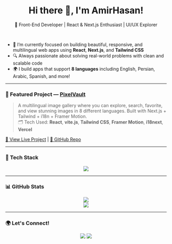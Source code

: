<h1 align="center">Hi there 👋, I'm AmirHasan!</h1>
<p align="center">🚀 Front-End Developer | React & Next.js Enthusiast | UI/UX Explorer </p>

<br />

- 🌱 I’m currently focused on building beautiful, responsive, and multilingual web apps using **React**, **Next.js**, and **Tailwind CSS**
- 🔍 Always passionate about solving real-world problems with clean and scalable code
- 🌍 I build apps that support **8 languages** including English, Persian, Arabic, Spanish, and more!
---

### 📸 Featured Project — [PixelVault](https://pixel-vault-mu.vercel.app)
> A multilingual image gallery where you can explore, search, favorite, and view stunning images in 8 different languages. Built with Next.js + Tailwind + i18n + Framer Motion.  
> 🗂 Tech Used: **React**, **vite.js**, **Tailwind CSS**, **Framer Motion**, **i18next**, **Vercel**

[🔗 View Live Project](https://pixel-vault-mu.vercel.app) | [📁 GitHub Repo](https://github.com/your-username/pixel-vault)

---

### 🧰 Tech Stack
<p align="center">
  <img src="https://skillicons.dev/icons?i=react,nextjs,tailwind,js,ts,html,css,git,github,vite" />
</p>

---

### 📊 GitHub Stats
<p align="center">
  <img src="https://github-readme-stats.vercel.app/api?username=your-username&show_icons=true&theme=tokyonight" />
  <br/>
  <img src="https://streak-stats.demolab.com/?user=your-username&theme=tokyonight" />
</p>

---

### 🌍 Let's Connect!
<p align="center">
  <a href="mailto:youremail@example.com"><img src="https://img.shields.io/badge/Email-D14836?style=for-the-badge&logo=gmail&logoColor=white"/></a>
  <a href="https://www.linkedin.com/in/your-profile"><img src="https://img.shields.io/badge/LinkedIn-0077B5?style=for-the-badge&logo=linkedin&logoColor=white"/></a>
</p>
